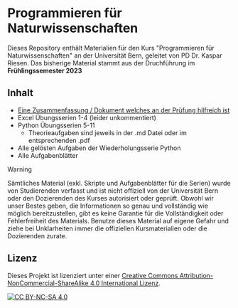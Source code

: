 # Programmieren für Naturwissenschaften

Dieses Repository enthält Materialien für den Kurs "Programmieren für Naturwissenschaften" an der Universität Bern, geleitet von PD Dr. Kaspar Riesen. Das bisherige Material stammt aus der Druchführung im **Frühlingssemester 2023**

## Inhalt

- [Eine Zusammenfassung / Dokument welches an der Prüfung hilfreich ist](ZF_FS23_Programmieren-für-Naturwissenschaften.pdf)
- Excel Übungsserien 1-4 (leider unkommentiert)
- Python Übungsserien 5-11
    - Theorieaufgaben sind jeweils in der .md Datei oder im entsprechenden .pdf
- Alle gelösten Aufgaben der Wiederholungsserie Python
- Alle Aufgabenblätter

> [!WARNING]
> Sämtliches Material (exkl. Skripte und Aufgabenblätter für die Serien) wurde von Studierenden verfasst und ist nicht offiziell von der Universität Bern oder den Dozierenden des Kurses autorisiert oder geprüft. Obwohl wir unser Bestes geben, die Informationen so genau und vollständig wie möglich bereitzustellen, gibt es keine Garantie für die Vollständigkeit oder Fehlerfreiheit des Materials. Benutze dieses Material auf eigene Gefahr und ziehe bei Unklarheiten immer die offiziellen Kursmaterialien oder die Dozierenden zurate.

## Lizenz

Dieses Projekt ist lizenziert unter einer [Creative Commons Attribution-NonCommercial-ShareAlike 4.0 International Lizenz](https://creativecommons.org/licenses/by-nc-sa/4.0/).

[![CC BY-NC-SA 4.0][cc-by-nc-sa-shield]][cc-by-nc-sa]

[cc-by-nc-sa]: https://creativecommons.org/licenses/by-nc-sa/4.0/
[cc-by-nc-sa-shield]: https://img.shields.io/badge/License-CC%20BY--NC--SA%204.0-lightgrey.svg
